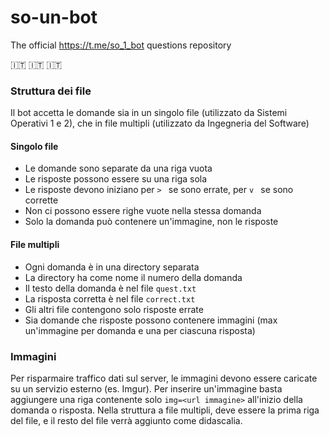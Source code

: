 # so-un-bot
The official https://t.me/so_1_bot questions repository

🇮🇹 🇮🇹 🇮🇹

### Struttura dei file

Il bot accetta le domande sia in un singolo file (utilizzato da Sistemi Operativi 1 e 2), che in file multipli (utilizzato da Ingegneria del Software)

#### Singolo file

- Le domande sono separate da una riga vuota
- Le risposte possono essere su una riga sola
- Le risposte devono iniziano per `> ` se sono errate, per `v ` se sono corrette
- Non ci possono essere righe vuote nella stessa domanda
- Solo la domanda può contenere un'immagine, non le risposte

#### File multipli

- Ogni domanda è in una directory separata
- La directory ha come nome il numero della domanda
- Il testo della domanda è nel file `quest.txt`
- La risposta corretta è nel file `correct.txt`
- Gli altri file contengono solo risposte errate
- Sia domande che risposte possono contenere immagini (max un'immagine per domanda e una per ciascuna risposta)

### Immagini

Per risparmaire traffico dati sul server, le immagini devono essere caricate su un servizio esterno (es. Imgur).
Per inserire un'immagine basta aggiungere una riga contenente solo `img=<url immagine>` all'inizio della domanda o risposta.
Nella struttura a file multipli, deve essere la prima riga del file, e il resto del file verrà aggiunto come didascalia.
